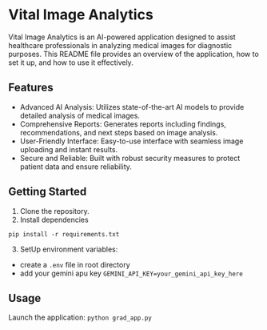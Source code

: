 # Vital Image Analytics

Vital Image Analytics is an AI-powered application designed to assist healthcare professionals in analyzing medical images for diagnostic purposes. This README file provides an overview of the application, how to set it up, and how to use it effectively.

## Features
- Advanced AI Analysis: Utilizes state-of-the-art AI models to provide detailed analysis of medical images.
- Comprehensive Reports: Generates reports including findings, recommendations, and next steps based on image analysis.
- User-Friendly Interface: Easy-to-use interface with seamless image uploading and instant results.
- Secure and Reliable: Built with robust security measures to protect patient data and ensure reliability.

## Getting Started

1) Clone the repository.
2) Install dependencies
```
pip install -r requirements.txt
```

3) SetUp environment variables:
- create a `.env` file in root directory 
- add your gemini apu key 
``` GEMINI_API_KEY=your_gemini_api_key_here ```

## Usage
 Launch the application: ``` python grad_app.py ```

